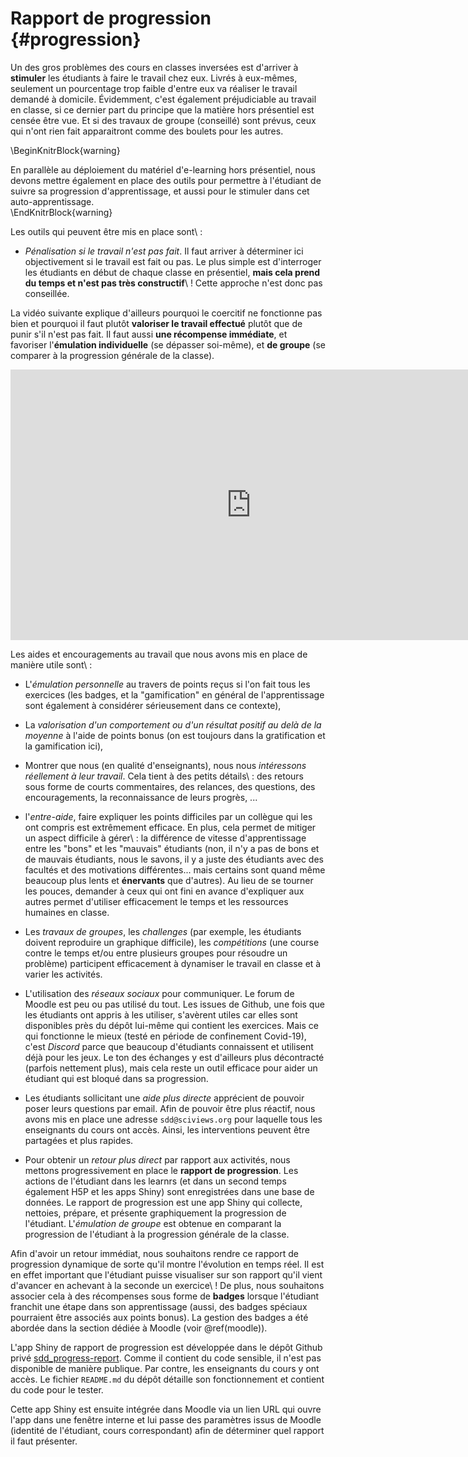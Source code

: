 # Rapport de progression {#progression}



Un des gros problèmes des cours en classes inversées est d'arriver à **stimuler** les étudiants à faire le travail chez eux. Livrés à eux-mêmes, seulement un pourcentage trop faible d'entre eux va réaliser le travail demandé à domicile. Évidemment, c'est également préjudiciable au travail en classe, si ce dernier part du principe que la matière hors présentiel est censée être vue. Et si des travaux de groupe (conseillé) sont prévus, ceux qui n'ont rien fait apparaitront comme des boulets pour les autres.

\BeginKnitrBlock{warning}<div class="warning">En parallèle au déploiement du matériel d'e-learning hors présentiel, nous devons mettre également en place des outils pour permettre à l'étudiant de suivre sa progression d'apprentissage, et aussi pour le stimuler dans cet auto-apprentissage.</div>\EndKnitrBlock{warning}

Les outils qui peuvent être mis en place sont\ :

- *Pénalisation si le travail n'est pas fait*. Il faut arriver à déterminer ici objectivement si le travail est fait ou pas. Le plus simple est d'interroger les étudiants en début de chaque classe en présentiel, **mais cela prend du temps et n'est pas très constructif**\ ! Cette approche n'est donc pas conseillée. 

La vidéo suivante explique d'ailleurs pourquoi le coercitif ne fonctionne pas bien et pourquoi il faut plutôt **valoriser le travail effectué** plutôt que de punir s'il n'est pas fait. Il faut aussi **une récompense immédiate**, et favoriser l'**émulation individuelle** (se dépasser soi-même), et **de groupe** (se comparer à la progression générale de la classe).

<!--html_preserve--><iframe src="https://www.youtube.com/embed/xp0O2vi8DX4" width="770" height="433" frameborder="0" allowfullscreen=""></iframe><!--/html_preserve-->

Les aides et encouragements au travail que nous avons mis en place de manière utile sont\ :

- L'*émulation personnelle* au travers de points reçus si l'on fait tous les exercices (les badges, et la "gamification" en général de l'apprentissage sont également à considérer sérieusement dans ce contexte),

- La *valorisation d'un comportement ou d'un résultat positif au delà de la moyenne*  à l'aide de points bonus (on est toujours dans la gratification et la gamification ici),

- Montrer que nous (en qualité d'enseignants), nous nous *intéressons réellement à leur travail*. Cela tient à des petits détails\ : des retours sous forme de courts commentaires, des relances, des questions, des encouragements, la reconnaissance de leurs progrès, ...

- l'*entre-aide*, faire expliquer les points difficiles par un collègue qui les ont compris est extrêmement efficace. En plus, cela permet de mitiger un aspect difficile à gérer\ : la différence de vitesse d'apprentissage entre les "bons" et les "mauvais" étudiants (non, il n'y a pas de bons et de mauvais étudiants, nous le savons, il y a juste des étudiants avec des facultés et des motivations différentes... mais certains sont quand même beaucoup plus lents et **énervants** que d'autres). Au lieu de se tourner les pouces, demander à ceux qui ont fini en avance d'expliquer aux autres permet d'utiliser efficacement le temps et les ressources humaines en classe.

- Les *travaux de groupes*, les *challenges* (par exemple, les étudiants doivent reproduire un graphique difficile), les *compétitions* (une course contre le temps et/ou entre plusieurs groupes pour résoudre un problème) participent efficacement à dynamiser le travail en classe et à varier les activités.

- L'utilisation des *réseaux sociaux* pour communiquer. Le forum de Moodle est peu ou pas utilisé du tout. Les issues de Github, une fois que les étudiants ont appris à les utiliser, s'avèrent utiles car elles sont disponibles près du dépôt lui-même qui contient les exercices. Mais ce qui fonctionne le mieux (testé en période de confinement Covid-19), c'est *Discord* parce que beaucoup d'étudiants connaissent et utilisent déjà pour les jeux. Le ton des échanges y est d'ailleurs plus décontracté (parfois nettement plus), mais cela reste un outil efficace pour aider un étudiant qui est bloqué dans sa progression.

- Les étudiants sollicitant une *aide plus directe* apprécient de pouvoir poser leurs questions par email. Afin de pouvoir être plus réactif, nous avons mis en place une adresse `sdd@sciviews.org` pour laquelle tous les enseignants du cours ont accès. Ainsi, les interventions peuvent être partagées et plus rapides.

- Pour obtenir un *retour plus direct* par rapport aux activités, nous mettons progressivement en place le **rapport de progression**. Les actions de l'étudiant dans les learnrs (et dans un second temps également H5P et les apps Shiny) sont enregistrées dans une base de données. Le rapport de progression est une app Shiny qui collecte, nettoies, prépare, et présente graphiquement la progression de l'étudiant. L'*émulation de groupe* est obtenue en comparant la progression de l'étudiant à la progression générale de la classe.

Afin d'avoir un retour immédiat, nous souhaitons rendre ce rapport de progression dynamique de sorte qu'il montre l'évolution en temps réel. Il est en effet important que l'étudiant puisse visualiser sur son rapport qu'il vient d'avancer en achevant à la seconde un exercice\ ! De plus, nous souhaitons associer cela à des récompenses sous forme de **badges** lorsque l'étudiant franchit une étape dans son apprentissage (aussi, des badges spéciaux pourraient être associés aux points bonus). La gestion des badges a été abordée dans la section dédiée à Moodle (voir \@ref(moodle)).

L'app Shiny de rapport de progression est développée dans le dépôt Github privé [sdd_progress-report](https://github.com/BioDataScience-Course/sdd_progress-report). Comme il contient du code sensible, il n'est pas disponible de manière publique. Par contre, les enseignants du cours y ont accès. Le fichier `README.md` du dépôt détaille son fonctionnement et contient du code pour le tester.

Cette app Shiny est ensuite intégrée dans Moodle via un lien URL qui ouvre l'app dans une fenêtre interne et lui passe des paramètres issus de Moodle (identité de l'étudiant, cours correspondant) afin de déterminer quel rapport il faut présenter.
